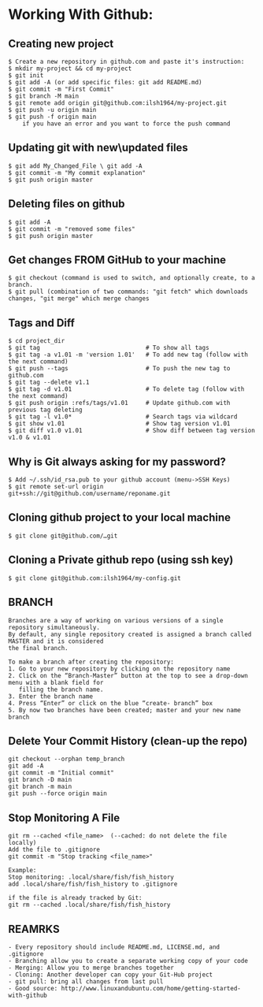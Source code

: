 # Working With Github:

## Creating new project
    $ Create a new repository in github.com and paste it's instruction:
    $ mkdir my-project && cd my-project
    $ git init
    $ git add -A (or add specific files: git add README.md)
    $ git commit -m "First Commit"
    $ git branch -M main
    $ git remote add origin git@github.com:ilsh1964/my-project.git
    $ git push -u origin main
    $ git push -f origin main
        if you have an error and you want to force the push command
     
        

## Updating git with new\updated files
    $ git add My_Changed_File \ git add -A
    $ git commit -m "My commit explanation"
    $ git push origin master


## Deleting files on github
    $ git add -A
    $ git commit -m "removed some files"
    $ git push origin master


## Get changes FROM GitHub to your machine
    $ git checkout (command is used to switch, and optionally create, to a branch.
    $ git pull (combination of two commands: "git fetch" which downloads changes, "git merge" which merge changes 

   
## Tags and Diff
    $ cd project_dir
    $ git tag                              # To show all tags
    $ git tag -a v1.01 -m 'version 1.01'   # To add new tag (follow with the next command)
    $ git push --tags                      # To push the new tag to github.com
    $ git tag --delete v1.1
    $ git tag -d v1.01                     # To delete tag (follow with the next command)
    $ git push origin :refs/tags/v1.01     # Update github.com with previous tag deleting
    $ git tag -l v1.0*                     # Search tags via wildcard
    $ git show v1.01                       # Show tag version v1.01
    $ git diff v1.0 v1.01                  # Show diff between tag version v1.0 & v1.01


## Why is Git always asking for my password?
    $ Add ~/.ssh/id_rsa.pub to your github account (menu->SSH Keys)
    $ git remote set-url origin git+ssh://git@github.com/username/reponame.git


## Cloning github project to your local machine
    $ git clone git@github.com/…git


## Cloning a Private github repo (using ssh key)
    $ git clone git@github.com:ilsh1964/my-config.git


## BRANCH
```
Branches are a way of working on various versions of a single repository simultaneously.
By default, any single repository created is assigned a branch called MASTER and it is considered
the final branch.

To make a branch after creating the repository:
1. Go to your new repository by clicking on the repository name
2. Click on the “Branch-Master” button at the top to see a drop-down menu with a blank field for
   filling the branch name.
3. Enter the branch name
4. Press “Enter” or click on the blue “create- branch” box
5. By now two branches have been created; master and your new name branch
```

## Delete Your Commit History (clean-up the repo)
```
git checkout --orphan temp_branch
git add -A
git commit -m "Initial commit"
git branch -D main
git branch -m main
git push --force origin main
```

## Stop Monitoring A File 
```
git rm --cached <file_name>  (--cached: do not delete the file locally)
Add the file to .gitignore
git commit -m "Stop tracking <file_name>"

Example:
Stop monitoring: .local/share/fish/fish_history
add .local/share/fish/fish_history to .gitignore

if the file is already tracked by Git:
git rm --cached .local/share/fish/fish_history

```

## REAMRKS
```
- Every repository should include README.md, LICENSE.md, and .gitignore
- Branching allow you to create a separate working copy of your code
- Merging: Allow you to merge branches together
- Cloning: Another developer can copy your Git-Hub project
- git pull: bring all changes from last pull
- Good source: http://www.linuxandubuntu.com/home/getting-started-with-github
```
